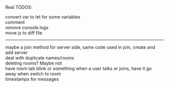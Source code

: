 Real TODOS:  
    
convert var to let for some variables  
comment  
remove console.logs  
move js to diff file  

--------  
  
maybe a join method for server side, same code used in join, create and add server    
deal with duplicate names/rooms  
deleting rooms? Maybe not  
have room tab blink or something when a user talks or joins, have it go away when switch to room  
timestamps for messages